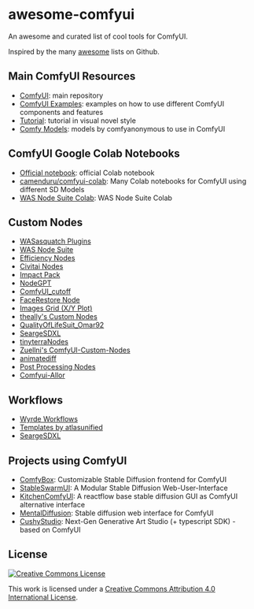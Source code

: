 # awesome-comfyui
An awesome and curated list of cool tools for ComfyUI.

Inspired by the many [awesome](https://github.com/sindresorhus/awesome) lists on Github.

## Main ComfyUI Resources

- [ComfyUI](https://github.com/comfyanonymous/ComfyUI): main repository
- [ComfyUI Examples](https://github.com/comfyanonymous/ComfyUI_examples): examples on how to use different ComfyUI components and features
- [Tutorial](https://comfyanonymous.github.io/ComfyUI_tutorial_vn/): tutorial in visual novel style
- [Comfy Models](https://huggingface.co/comfyanonymous): models by comfyanonymous to use in ComfyUI


## ComfyUI Google Colab Notebooks

- [Official notebook](https://colab.research.google.com/github/comfyanonymous/ComfyUI/blob/master/notebooks/comfyui_colab.ipynb): official Colab notebook
- [camenduru/comfyui-colab](https://github.com/camenduru/comfyui-colab): Many Colab notebooks for ComfyUI using different SD Models
- [WAS Node Suite Colab](https://colab.research.google.com/github/WASasquatch/comfyui-colab-was-node-suite/blob/main/ComfyUI_%2B_WAS_Node_Suite.ipynb): WAS Node Suite Colab

## Custom Nodes

- [WASasquatch Plugins](https://github.com/WASasquatch/comfyui-plugins)
- [WAS Node Suite](https://github.com/WASasquatch/was-node-suite-comfyui)
- [Efficiency Nodes](https://github.com/LucianoCirino/efficiency-nodes-comfyui)
- [Civitai Nodes](https://github.com/civitai/comfy-nodes)
- [Impact Pack](https://github.com/ltdrdata/ComfyUI-Impact-Pack)
- [NodeGPT](https://github.com/xXAdonesXx/NodeGPT)
- [ComfyUI_cutoff](https://github.com/BlenderNeko/ComfyUI_Cutoff)
- [FaceRestore Node](https://civitai.com/models/24690/comfyui-facerestore-node)
- [Images Grid (X/Y Plot)](https://github.com/LEv145/images-grid-comfy-plugin)
- [theally's Custom Nodes](https://civitai.com/models/19625/comfyui-custom-nodes)
- [QualityOfLifeSuit_Omar92](https://github.com/omar92/ComfyUI-QualityOfLifeSuit_Omar92)
- [SeargeSDXL](https://github.com/SeargeDP/SeargeSDXL)
- [tinyterraNodes](https://github.com/TinyTerra/ComfyUI_tinyterraNodes)
- [Zuellni's ComfyUI-Custom-Nodes](https://github.com/Zuellni/ComfyUI-Custom-Nodes)
- [animatediff](https://github.com/ArtVentureX/comfyui-animatediff)
- [Post Processing Nodes](https://github.com/EllangoK/ComfyUI-post-processing-nodes)
- [Comfyui-Allor](https://github.com/Nourepide/ComfyUI-Allor)


## Workflows

- [Wyrde Workflows](https://github.com/wyrde/wyrde-comfyui-workflows)
- [Templates by atlasunified](https://github.com/atlasunified/Templates-ComfyUI-)
- [SeargeSDXL](https://github.com/SeargeDP/SeargeSDXL)

## Projects using ComfyUI

- [ComfyBox](https://github.com/space-nuko/ComfyBox): Customizable Stable Diffusion frontend for ComfyUI
- [StableSwarmUI](https://github.com/Stability-AI/StableSwarmUI): A Modular Stable Diffusion Web-User-Interface
- [KitchenComfyUI](https://github.com/canisminor1990/kitchen-comfyui): A reactflow base stable diffusion GUI as ComfyUI alternative interface
- [MentalDiffusion](https://github.com/nimadez/mental-diffusion): Stable diffusion web interface for ComfyUI
- [CushyStudio](https://github.com/rvion/CushyStudio): Next-Gen Generative Art Studio (+ typescript SDK) - based on ComfyUI

## License

[![Creative Commons License](https://licensebuttons.net/l/by/4.0/88x31.png)](http://creativecommons.org/licenses/by/4.0/)

This work is licensed under a [Creative Commons Attribution 4.0 International License](http://creativecommons.org/licenses/by/4.0/).